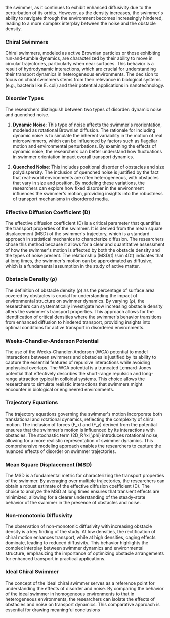 the swimmer, as it continues to exhibit enhanced diffusivity due to the perturbation of its orbits. However, as the density increases, the swimmer's ability to navigate through the environment becomes increasingly hindered, leading to a more complex interplay between the noise and the obstacle density.

### Chiral Swimmers

Chiral swimmers, modeled as active Brownian particles or those exhibiting run-and-tumble dynamics, are characterized by their ability to move in circular trajectories, particularly when near surfaces. This behavior is a result of hydrodynamic interactions, which are crucial for understanding their transport dynamics in heterogeneous environments. The decision to focus on chiral swimmers stems from their relevance in biological systems (e.g., bacteria like E. coli) and their potential applications in nanotechnology.

### Disorder Types

The researchers distinguish between two types of disorder: dynamic noise and quenched noise. 

1. **Dynamic Noise**: This type of noise affects the swimmer's reorientation, modeled as rotational Brownian diffusion. The rationale for including dynamic noise is to simulate the inherent variability in the motion of real microswimmers, which can be influenced by factors such as flagellar motion and environmental perturbations. By examining the effects of dynamic noise, the researchers can better understand how fluctuations in swimmer orientation impact overall transport dynamics.

2. **Quenched Noise**: This includes positional disorder of obstacles and size polydispersity. The inclusion of quenched noise is justified by the fact that real-world environments are often heterogeneous, with obstacles that vary in size and position. By modeling these variations, the researchers can explore how fixed disorder in the environment influences the swimmer's motion, providing insights into the robustness of transport mechanisms in disordered media.

### Effective Diffusion Coefficient (D)

The effective diffusion coefficient \(D\) is a critical parameter that quantifies the transport properties of the swimmer. It is derived from the mean square displacement (MSD) of the swimmer's trajectory, which is a standard approach in statistical mechanics to characterize diffusion. The researchers chose this method because it allows for a clear and quantitative assessment of how the swimmer's motion is affected by both the obstacle density and the types of noise present. The relationship \(MSD(t) \sim 4Dt\) indicates that at long times, the swimmer's motion can be approximated as diffusive, which is a fundamental assumption in the study of active matter.

### Obstacle Density (ρ)

The definition of obstacle density \(ρ\) as the percentage of surface area covered by obstacles is crucial for understanding the impact of environmental structure on swimmer dynamics. By varying \(ρ\), the researchers can systematically investigate how increasing obstacle density alters the swimmer's transport properties. This approach allows for the identification of critical densities where the swimmer's behavior transitions from enhanced diffusion to hindered transport, providing insights into optimal conditions for active transport in disordered environments.

### Weeks-Chandler-Anderson Potential

The use of the Weeks-Chandler-Anderson (WCA) potential to model interactions between swimmers and obstacles is justified by its ability to capture the essential features of repulsive interactions while avoiding unphysical overlaps. The WCA potential is a truncated Lennard-Jones potential that effectively describes the short-range repulsion and long-range attraction typical in colloidal systems. This choice allows the researchers to simulate realistic interactions that swimmers might encounter in biological or engineered environments.

### Trajectory Equations

The trajectory equations governing the swimmer's motion incorporate both translational and rotational dynamics, reflecting the complexity of chiral motion. The inclusion of forces \(F_x\) and \(F_y\) derived from the potential ensures that the swimmer's motion is influenced by its interactions with obstacles. The stochastic term \(2D_R \xi_\phi\) introduces rotational noise, allowing for a more realistic representation of swimmer dynamics. This comprehensive modeling approach enables the researchers to capture the nuanced effects of disorder on swimmer trajectories.

### Mean Square Displacement (MSD)

The MSD is a fundamental metric for characterizing the transport properties of the swimmer. By averaging over multiple trajectories, the researchers can obtain a robust estimate of the effective diffusion coefficient \(D\). The choice to analyze the MSD at long times ensures that transient effects are minimized, allowing for a clearer understanding of the steady-state behavior of the swimmer in the presence of obstacles and noise.

### Non-monotonic Diffusivity

The observation of non-monotonic diffusivity with increasing obstacle density is a key finding of the study. At low densities, the rectification of chiral motion enhances transport, while at high densities, caging effects dominate, leading to reduced diffusivity. This behavior highlights the complex interplay between swimmer dynamics and environmental structure, emphasizing the importance of optimizing obstacle arrangements for enhanced transport in practical applications.

### Ideal Chiral Swimmer

The concept of the ideal chiral swimmer serves as a reference point for understanding the effects of disorder and noise. By comparing the behavior of the ideal swimmer in homogeneous environments to that in heterogeneous environments, the researchers can isolate the effects of obstacles and noise on transport dynamics. This comparative approach is essential for drawing meaningful conclusions